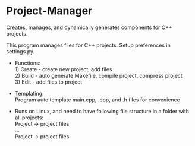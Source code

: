 # Project-Manager
Creates, manages, and dynamically generates components for C++ projects.  

This program manages files for C++ projects. Setup preferences in settings.py.  

* Functions:  
      1) Create - create new project, add files  
      2) Build - auto generate Makefile, compile project, compress project  
      3) Edit - add files to project  

* Templating:  
      Program auto template main.cpp, .cpp, and .h files for convenience  

* Runs on Linux, and need to have following file structure in a folder with all projects:  
            Project -> project files  
            ...  
            Project -> project files  
